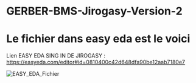 # GERBER-BMS-Jirogasy-Version-2
# Le fichier dans easy eda est le voici 
Lien EASY EDA SING IN DE JIROGASY : https://easyeda.com/editor#id=0810400c42d648dfa90be12aab7180e7

![EASY_EDA_Fichier](https://github.com/Jirogasy/GERBER-BMS-Jirogasy-Version-2/assets/140087227/fc0ce9d0-2d5a-4ec9-9b23-f2d0112e86c7)



